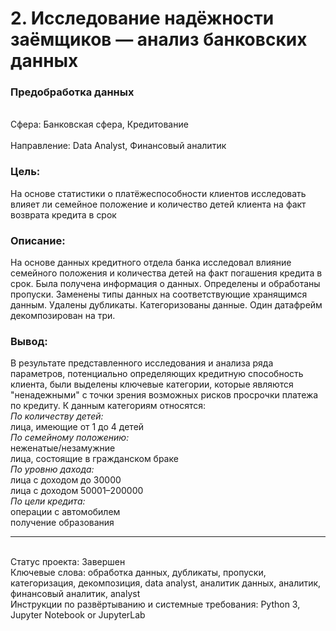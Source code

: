 # 2. Исследование надёжности заёмщиков — анализ банковских данных	
### Предобработка данных	
<br>Сфера: Банковская сфера, Кредитование	
<br>Направление: Data Analyst, Финансовый аналитик	
### Цель: 
На основе статистики о платёжеспособности клиентов исследовать влияет ли семейное положение и количество детей клиента на факт возврата кредита в срок	
### Описание: 
На основе данных кредитного отдела банка исследовал влияние семейного положения и количества детей на факт погашения кредита в срок. Была получена информация о данных. Определены и обработаны пропуски. Заменены типы данных на соответствующие хранящимся данным. Удалены дубликаты. Категоризованы данные. Один датафрейм декомпозирован на три.	
### Вывод: 
В результате представленного исследования и анализа ряда параметров, потенциально определяющих кредитную способность клиента, были выделены ключевые категории, которые являются "ненадежными" с точки зрения возможных рисков просрочки платежа по кредиту. К данным категориям относятся:
<br>*По количеству детей:*
<br>лица, имеющие от 1 до 4 детей
<br>*По семейному положению:*
<br>неженатые/незамужние
<br>лица, состоящие в гражданском браке
<br>*По уровню дахода:*
<br>лица с доходом до 30000
<br>лица с доходом 50001–200000
<br>*По цели кредита:*
<br>операции с автомобилем
<br>получение образования
***
<br>Статус проекта: Завершен
<br>Ключевые слова: обработка данных, дубликаты, пропуски, категоризация, декомпозиция,	data analyst, аналитик данных, аналитик, финансовый аналитик, analyst
<br>Инструкции по развёртыванию и системные требования: Python 3, Jupyter Notebook or JupyterLab
